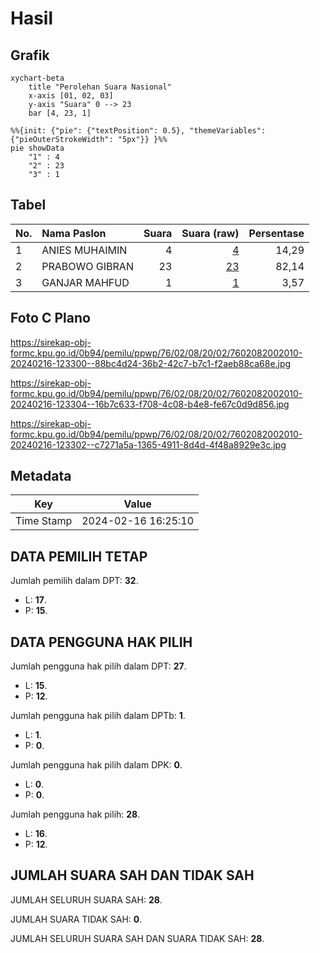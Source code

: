 # Hasil

## Grafik

```mermaid
xychart-beta
    title "Perolehan Suara Nasional"
    x-axis [01, 02, 03]
    y-axis "Suara" 0 --> 23
    bar [4, 23, 1]
```

```mermaid
%%{init: {"pie": {"textPosition": 0.5}, "themeVariables": {"pieOuterStrokeWidth": "5px"}} }%%
pie showData
    "1" : 4
    "2" : 23
    "3" : 1
```

## Tabel

| No. | Nama Paslon    | Suara | Suara (raw) | Persentase |
|:--- |:-------------- | -----:| -----------:| ----------:|
| 1   | ANIES MUHAIMIN | 4     | [4][p-1]    | 14,29      |
| 2   | PRABOWO GIBRAN | 23    | [23][p-2]   | 82,14      |
| 3   | GANJAR MAHFUD  | 1     | [1][p-3]    | 3,57       |


[p-1]: https://github.com/gigit-pemilu/pemilu-2024/blob/main/pilpres/hitung-suara/sub/76-sulawesi-barat/sub/02-mamuju/sub/08-sampaga/sub/2002-kalonding/sub/010-tps/sub/paslon-1.txt
[p-2]: https://github.com/gigit-pemilu/pemilu-2024/blob/main/pilpres/hitung-suara/sub/76-sulawesi-barat/sub/02-mamuju/sub/08-sampaga/sub/2002-kalonding/sub/010-tps/sub/paslon-2.txt
[p-3]: https://github.com/gigit-pemilu/pemilu-2024/blob/main/pilpres/hitung-suara/sub/76-sulawesi-barat/sub/02-mamuju/sub/08-sampaga/sub/2002-kalonding/sub/010-tps/sub/paslon-3.txt

## Foto C Plano

https://sirekap-obj-formc.kpu.go.id/0b94/pemilu/ppwp/76/02/08/20/02/7602082002010-20240216-123300--88bc4d24-36b2-42c7-b7c1-f2aeb88ca68e.jpg

https://sirekap-obj-formc.kpu.go.id/0b94/pemilu/ppwp/76/02/08/20/02/7602082002010-20240216-123304--16b7c633-f708-4c08-b4e8-fe67c0d9d856.jpg

https://sirekap-obj-formc.kpu.go.id/0b94/pemilu/ppwp/76/02/08/20/02/7602082002010-20240216-123302--c7271a5a-1365-4911-8d4d-4f48a8929e3c.jpg


## Metadata

| Key        | Value               |
| ---------- | ------------------- |
| Time Stamp | 2024-02-16 16:25:10 |


## DATA PEMILIH TETAP

Jumlah pemilih dalam DPT: **32**.
 * L: **17**.
 * P: **15**.

## DATA PENGGUNA HAK PILIH

Jumlah pengguna hak pilih dalam DPT: **27**.
 * L: **15**.
 * P: **12**.

Jumlah pengguna hak pilih dalam DPTb: **1**.
 * L: **1**.
 * P: **0**.

Jumlah pengguna hak pilih dalam DPK: **0**.
 * L: **0**.
 * P: **0**.

Jumlah pengguna hak pilih: **28**.
 * L: **16**.
 * P: **12**.

## JUMLAH SUARA SAH DAN TIDAK SAH

JUMLAH SELURUH SUARA SAH: **28**.

JUMLAH SUARA TIDAK SAH: **0**.

JUMLAH SELURUH SUARA SAH DAN SUARA TIDAK SAH: **28**.


